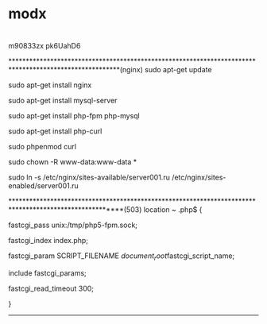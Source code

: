 # modx

#
m90833zx
pk6UahD6

*******************************************************************************************************(nginx)
sudo apt-get update<p>
sudo apt-get install nginx<p>
sudo apt-get install mysql-server<p>
sudo apt-get install php-fpm php-mysql<p>
sudo apt-get install php-curl<p>
sudo phpenmod curl<p>

sudo chown -R www-data:www-data *<p>
sudo ln -s /etc/nginx/sites-available/server001.ru /etc/nginx/sites-enabled/server001.ru<p>
  
*******************************************************************************************************(503)
location ~ \.php$ {<p>
  fastcgi_pass unix:/tmp/php5-fpm.sock;<p>
  fastcgi_index index.php;<p>
  fastcgi_param SCRIPT_FILENAME $document_root$fastcgi_script_name;<p>
  include fastcgi_params;<p>
  fastcgi_read_timeout 300;<p>
}<p>
*******************************************************************************************************
<dn>

